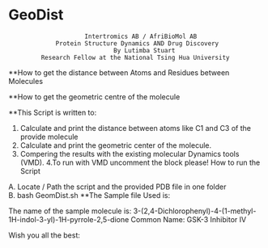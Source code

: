 # GeoDist
                         Intertromics AB / AfriBioMol AB 
                 Protein Structure Dynamics AND Drug Discovery 
        	                     By Lutimba Stuart
             Research Fellow at the National Tsing Hua University 

**How to get the distance between Atoms and Residues between Molecules 

**How to get the geometric centre of the molecule

**This Script is written to:
1. Calculate and print the distance between atoms like C1 and C3 of the provide molecule 
2. Calculate and print the geometric center of the molecule.
3. Compering the results with the existing molecular Dynamics tools (VMD). 
4.To run with VMD uncomment the block please! How to run the Script     

A. Locate / Path the script and the provided PDB file in one folder   
B. bash  GeomDist.sh 
**The Sample file Used is:

The name of the sample molecule is: 3-(2,4-Dichlorophenyl)-4-(1-methyl-1H-indol-3-yl)-1H-pyrrole-2,5-dione
Common Name: GSK-3 Inhibitor IV

Wish you all the best:
